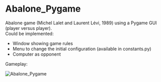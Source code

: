 # Abalone_Pygame
Abalone game (Michel Lalet and Laurent Lévi, 1989) using a Pygame GUI (player versus player).
\
Could be implemented:
- Window showing game rules
- Menu to change the initial configuration (available in constants.py)
- Computer as opponent

Gameplay:

![Abalone_Pygame](screenshots/gameplay.png)
